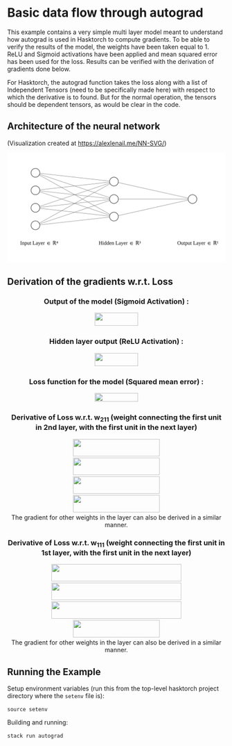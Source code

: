 # Basic data flow through autograd

This example contains a very simple multi layer model meant to understand how autograd is used in Hasktorch to compute gradients. To be able to verify the results of the model, the weights have been taken equal to 1. ReLU and Sigmoid activations have been applied and mean squared error has been used for the loss. Results can be verified with the derivation of gradients done below.

For Hasktorch, the autograd function takes the loss along with a list of Independent Tensors (need to be specifically made here) with respect to which the derivative is to found. But for the normal operation, the tensors should be dependent tensors, as would be clear in the code.

## Architecture of the neural network

(Visualization created at https://alexlenail.me/NN-SVG/)

<div align = "center">
<img  src="nn.svg">
</div>

## Derivation of the gradients w.r.t. Loss
<div align = "center">

### Output of the model (Sigmoid Activation) :

<img src="https://render.githubusercontent.com/render/math?math=y = \frac{1}{1%2Be^{-y_{in}}}" width=100px height=30px>
</div>

<div align = "center">

### Hidden layer output (ReLU Activation) :
<img src="https://render.githubusercontent.com/render/math?math=h = \max(a_{in},0)" width=100px height=30px>

</div>

<div align = "center">

### Loss function for the model (Squared mean error) :
<img src="https://render.githubusercontent.com/render/math?math=Loss = (y-t)^2" width=100px height=20px>
</div>

<div align = "center">

### Derivative of Loss w.r.t. w<sub>211</sub> (weight connecting the first unit in 2nd layer, with the first unit in the next layer)
<img src="https://render.githubusercontent.com/render/math?math=\frac{\partial L}{\partial w_{211}} = \frac{\partial L}{\partial y} \ast \frac{\partial y}{\partial y_{in}} \ast \frac{\partial y_{in}}{\partial w_{211}}" width=200px height=40px>
</div>

<div align = "center">
<img src="https://render.githubusercontent.com/render/math?math=\frac{\partial L}{\partial w_{211}} = \frac{2(y-t)}{1%2Be^{-y_{in}}} \ast {e^{-y_{in}}} \ast h_1" width=200px height=40px>
</div>
<div align = "center">
<img src="https://render.githubusercontent.com/render/math?math=\frac{\partial L}{\partial w_{211}} = \frac{2(0.9975)}{1%2Be^{-6}} \ast {e^{-6}} \ast 2" width=200px height=40px>
</div>
<div align = "center">
<img src="https://render.githubusercontent.com/render/math?math=\frac{\partial L}{\partial w_{211}} = 9.8657 * 10^{{-3}}" width=200px height=40px>
</div>
<div align = "center">
The gradient for other weights in the layer can also be derived in a similar manner.
</div>

<div align = "center">

### Derivative of Loss w.r.t. w<sub>111</sub> (weight connecting the first unit in 1st layer, with the first unit in the next layer)
<img src="https://render.githubusercontent.com/render/math?math=\frac{\partial L}{\partial w_{111}} = \frac{\partial L}{\partial y} \ast \frac{\partial y}{\partial y_{in}} \ast \frac{\partial y_{in}}{\partial h_1} \ast \frac{\partial h_1}{\partial a_1} \ast \frac{\partial a_1}{\partial w_{111}}" width=300px height=40px>
</div>

<div align = "center">
<img src="https://render.githubusercontent.com/render/math?math=\frac{\partial L}{\partial w_{111}} = \frac{2(y-t)}{1%2Be^{-y_{in}}} \ast {e^{-y_{in}}} \ast w_{211} \ast 1 \ast x_1" width=300px height=40px>
</div>
<div align = "center">
<img src="https://render.githubusercontent.com/render/math?math=\frac{\partial L}{\partial w_{111}} = \frac{2(0.9975)}{1%2Be^{-6}} \ast {e^{-6}} \ast 1 \ast 1 \ast -1" width=300px height=40px>
</div>
<div align = "center">
<img src="https://render.githubusercontent.com/render/math?math=\frac{\partial L}{\partial w_{111}} = -4.9328 * 10^{{-3}}" width=200px height=40px>
</div>
<div align = "center">
The gradient for other weights in the layer can also be derived in a similar manner.
</div>


## Running the Example

Setup environment variables (run this from the top-level hasktorch project
directory where the `setenv` file is):

```
source setenv
```

Building and running:

```
stack run autograd
```
